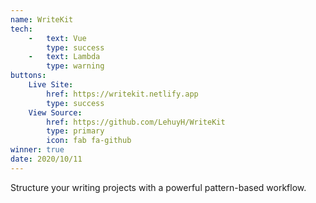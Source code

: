```yaml
---
name: WriteKit
tech:
    -   text: Vue
        type: success
    -   text: Lambda
        type: warning
buttons:
    Live Site:
        href: https://writekit.netlify.app
        type: success
    View Source:
        href: https://github.com/LehuyH/WriteKit
        type: primary
        icon: fab fa-github
winner: true
date: 2020/10/11
---
```


Structure your writing projects with a powerful pattern-based workflow.